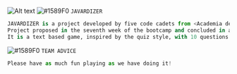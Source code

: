 ![Alt text](C:\Users\josep\IdeaProjects\ByMeExercises\asynctomatics-beerbreakers\lib\prompt-view.jar!\META-INF")
![#1589F0](https://via.placeholder.com/15/1589F0/000000?text=+) `JAVARDIZER`
```python
JAVARDIZER is a project developed by five code cadets from <Academia de Código_>. 
Project proposed in the seventh week of the bootcamp and concluded in a weekend.
It is a text based game, inspired by the quiz style, with 10 questions about software engineering.
```
![#1589F0](https://via.placeholder.com/15/1589F0/000000?text=+) `TEAM ADVICE`
```python
Please have as much fun playing as we have doing it!
```
